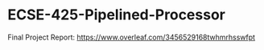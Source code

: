 # ECSE-425-Pipelined-Processor

Final Project Report: https://www.overleaf.com/3456529168twhmrhsswfpt
